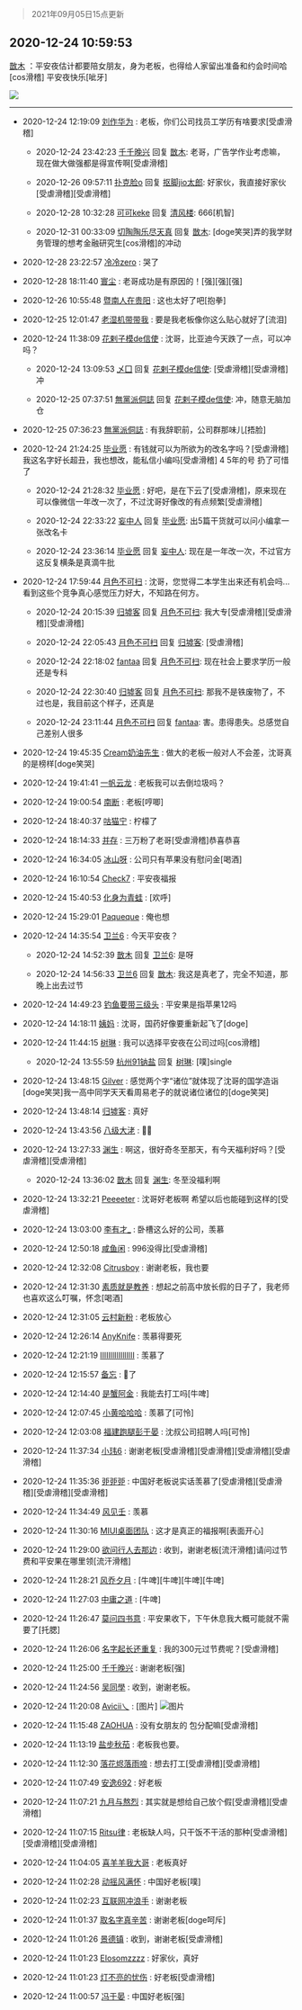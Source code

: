 > 2021年09月05日15点更新
<link rel="stylesheet" href="https://cdn.jsdelivr.net/gh/taotie6/sampleJSON@main/css/photo_show.css">


 ## 2020-12-24 10:59:53 

 [㪚木](https://www.coolapk.com/feed/23748798?shareKey=MTQ0MWFjZjYxYTQ4NjEzMTc3YTY~) ：平安夜估计都要陪女朋友，身为老板，也得给人家留出准备和约会时间哈[cos滑稽]
平安夜快乐[呲牙] 

<div class="album">
<img class="img-item" src="https://image.coolapk.com/feed/2020/1224/10/1081091_0e01329b_8792_2955@906x2920.jpeg" />
</div>

 ------- 

- 2020-12-24 12:19:09 [刘作华为](uid=1881533) : 老板，你们公司找员工学历有啥要求[受虐滑稽] 

    - 2020-12-24 23:42:23 [千千晚兴](uid=2447077) 回复 [㪚木](uid=1081091): 老哥，广告学作业考虑嘛，现在做大做强都是得宣传啊[受虐滑稽] 

    - 2020-12-26 09:57:11 [扑克脸o](uid=688494) 回复 [抠脚jio太郎](uid=3743725): 好家伙，我直接好家伙[受虐滑稽][受虐滑稽] 

    - 2020-12-28 10:32:28 [可可keke](uid=2190423) 回复 [清风楼](uid=865339): 666[机智] 

    - 2020-12-31 00:33:09 [切陶陶乐尽天真](uid=737950) 回复 [㪚木](uid=1081091): [doge笑哭]弄的我学财务管理的想考金融研究生[cos滑稽]的冲动 

- 2020-12-28 23:22:57 [冷冷zero](uid=1161800) : 哭了 

- 2020-12-28 18:11:40 [寰尘](uid=2189819) : 老哥成功是有原因的！[强][强][强] 

- 2020-12-26 10:55:48 [暨南人在贵阳](uid=2427652) : 这也太好了吧[抱拳] 

- 2020-12-25 12:01:47 [老湿机带带我](uid=827973) : 要是我老板像你这么贴心就好了[流泪] 

- 2020-12-24 11:38:09 [花剌子模de信使](uid=2917993) : 沈哥，比亚迪今天跌了一点，可以冲吗？ 

    - 2020-12-24 13:09:53 [乄囗](uid=759206) 回复 [花剌子模de信使](uid=2917993): [受虐滑稽][受虐滑稽]冲 

    - 2020-12-25 07:37:51 [無黨派侗誌](uid=963651) 回复 [花剌子模de信使](uid=2917993): 冲，随意无脑加仓 

- 2020-12-25 07:36:23 [無黨派侗誌](uid=963651) : 有我辞职前，公司群那味儿[捂脸] 

- 2020-12-24 21:24:25 [毕业愿](uid=474353) : 有钱就可以为所欲为的改名字吗？[受虐滑稽]我这名字好长超丑，我也想改，能私信小编吗[受虐滑稽] 4 5年的号 扔了可惜了 

    - 2020-12-24 21:28:32 [毕业愿](uid=474353) : 好吧，是在下云了[受虐滑稽]，原来现在可以像微信一年改一次了，不过沈哥好像改的有点频繁[受虐滑稽] 

    - 2020-12-24 22:33:22 [妄中人](uid=1551190) 回复 [毕业愿](uid=474353): 出5篇干货就可以问小编拿一张改名卡 

    - 2020-12-24 23:36:14 [毕业愿](uid=474353) 回复 [妄中人](uid=1551190): 现在是一年改一次，不过官方这反复横条是真滴牛批 

- 2020-12-24 17:59:44 [月色不可扫](uid=3639201) : 沈哥，您觉得二本学生出来还有机会吗...看到这些个竞争真心感觉压力好大，不知路在何方。 

    - 2020-12-24 20:15:39 [归墟客](uid=3287587) 回复 [月色不可扫](uid=3639201): 我大专[受虐滑稽][受虐滑稽][受虐滑稽] 

    - 2020-12-24 22:05:43 [月色不可扫](uid=3639201) 回复 [归墟客](uid=3287587): [受虐滑稽] 

    - 2020-12-24 22:18:02 [fantaa](uid=1636606) 回复 [月色不可扫](uid=3639201): 现在社会上要求学历一般还是专科 

    - 2020-12-24 22:30:40 [归墟客](uid=3287587) 回复 [月色不可扫](uid=3639201): 那我不是铁废物了，不过也是，我目前这个样子，还真是 

    - 2020-12-24 23:11:44 [月色不可扫](uid=3639201) 回复 [fantaa](uid=1636606): 害。患得患失。总感觉自己差别人很多 

- 2020-12-24 19:45:35 [Cream奶油先生](uid=1571832) : 做大的老板一般对人不会差，沈哥真的是榜样[doge笑哭] 

- 2020-12-24 19:41:41 [一帆云龙](uid=659185) : 老板我可以去倒垃圾吗？ 

- 2020-12-24 19:00:54 [南断](uid=1225983) : 老板[哼唧] 

- 2020-12-24 18:40:37 [咕猫宁](uid=2124571) : 柠檬了 

- 2020-12-24 18:14:33 [并存](uid=1248138) : 三万粉了老哥[受虐滑稽]恭喜恭喜 

- 2020-12-24 16:34:05 [冰山呀](uid=1245744) : 公司只有苹果没有慰问金[喝酒] 

- 2020-12-24 16:10:54 [Check7](uid=2474522) : 平安夜福报 

- 2020-12-24 15:40:53 [化身为青蛙](uid=1209189) : [欢呼] 

- 2020-12-24 15:29:01 [Paqueque](uid=685582) : 俺也想 

- 2020-12-24 14:35:54 [卫兰6](uid=1286107) : 今天平安夜？ 

    - 2020-12-24 14:52:39 [㪚木](uid=1081091) 回复 [卫兰6](uid=1286107): 是呀 

    - 2020-12-24 14:56:33 [卫兰6](uid=1286107) 回复 [㪚木](uid=1081091): 我这是真老了，完全不知道，那晚上出去过节 

- 2020-12-24 14:49:23 [钓鱼要带三级头](uid=2964216) : 平安果是指苹果12吗 

- 2020-12-24 14:18:11 [姨妈](uid=1604292) : 沈哥，国药好像要重新起飞了[doge] 

- 2020-12-24 11:44:15 [树琳](uid=1807052) : 我可以选择平安夜在公司过吗[cos滑稽] 

    - 2020-12-24 13:55:59 [杭州91钠盐](uid=3259505) 回复 [树琳](uid=1807052): [噗]single 

- 2020-12-24 13:48:15 [Gilver](uid=683603) : 感觉两个字“诸位”就体现了沈哥的国学造诣[doge笑哭]我一高中同学天天看周易老子的就说诸位诸位的[doge笑哭] 

- 2020-12-24 13:48:14 [归墟客](uid=3287587) : 真好 

- 2020-12-24 13:43:56 [八级大㳣](uid=1167117) : 🍋🍋 

- 2020-12-24 13:27:33 [渊生](uid=1391253) : 啊这，很好奇冬至那天，有今天福利好吗？[受虐滑稽][受虐滑稽] 

    - 2020-12-24 13:36:02 [㪚木](uid=1081091) 回复 [渊生](uid=1391253): 冬至没福利啊 

- 2020-12-24 13:32:21 [Peeeeter](uid=3331505) : 沈哥好老板啊
希望以后也能碰到这样的[受虐滑稽] 

- 2020-12-24 13:03:00 [李有才_](uid=591544) : 卧槽这么好的公司，羡慕 

- 2020-12-24 12:50:18 [咸鱼闲](uid=3783511) : 996没得比[受虐滑稽] 

- 2020-12-24 12:32:08 [Citrusboy](uid=669249) : 谢谢老板，我也要 

- 2020-12-24 12:31:30 [素质就是教养](uid=2192928) : 想起之前高中放长假的日子了，我老师也喜欢这么叮嘱，怀念[喝酒] 

- 2020-12-24 12:31:05 [云村新粉](uid=809098) : 老板放心 

- 2020-12-24 12:26:14 [AnyKnife](uid=1014032) : 羡慕得要死 

- 2020-12-24 12:21:19 [IIlIIllIlIIllIlII](uid=1286315) : 羡慕了 

- 2020-12-24 12:15:57 [备忘](uid=1871357) : 🍋了 

- 2020-12-24 12:14:40 [是蟹阿金](uid=2714159) : 我能去打工吗[牛啤] 

- 2020-12-24 12:07:45 [小黄哈哈哈](uid=2009157) : 羡慕了[可怜] 

- 2020-12-24 12:03:08 [福建跑腿彭于晏](uid=2698855) : 沈叔公司招聘人吗[可怜] 

- 2020-12-24 11:37:34 [小玮6](uid=2732807) : 谢谢老板[受虐滑稽][受虐滑稽][受虐滑稽][受虐滑稽] 

- 2020-12-24 11:35:36 [戼戼戼](uid=4044548) : 中国好老板说实话羡慕了[受虐滑稽][受虐滑稽][受虐滑稽][受虐滑稽] 

- 2020-12-24 11:34:49 [风见壬](uid=1512297) : 羡慕 

- 2020-12-24 11:30:16 [MIUI桌面团队](uid=4168613) : 这才是真正的福报啊[表面开心] 

- 2020-12-24 11:29:00 [欲问行人去那边](uid=826969) : 收到，谢谢老板[流汗滑稽]请问过节费和平安果在哪里领[流汗滑稽] 

- 2020-12-24 11:28:21 [风乔夕月](uid=2725527) : [牛啤][牛啤][牛啤][牛啤] 

- 2020-12-24 11:27:03 [中庸之道](uid=2894334) : [牛啤] 

- 2020-12-24 11:26:47 [莫问四书意](uid=948776) : 平安果收下，下午休息我大概可能就不需要了[托腮] 

- 2020-12-24 11:26:06 [名字起长还重复](uid=485854) : 我的300元过节费呢？[受虐滑稽] 

- 2020-12-24 11:25:00 [千千晚兴](uid=2447077) : 谢谢老板[强] 

- 2020-12-24 11:24:56 [吴同學](uid=1320218) : 收到，谢谢老板。 

- 2020-12-24 11:20:08 [Avicii乀](uid=2068349) : [图片] ![图片](https://image.coolapk.com/feed/2020/1224/11/2068349_47fffaa2_0006_8276@741x650.jpeg)

- 2020-12-24 11:15:48 [ZAOHUA](uid=1930793) : 没有女朋友的 包分配嘛[受虐滑稽] 

- 2020-12-24 11:13:19 [盐步秋茄](uid=1003634) : 老板我也要。 

- 2020-12-24 11:12:30 [落花烬落雨啼](uid=1966083) : 想去打工[受虐滑稽][受虐滑稽] 

- 2020-12-24 11:07:49 [安逸692](uid=1171740) : 好老板 

- 2020-12-24 11:07:21 [九月与熬烈](uid=1464806) : 其实就是想给自己放个假[受虐滑稽][受虐滑稽] 

- 2020-12-24 11:07:15 [Ritsu律](uid=2384395) : 老板缺人吗，只干饭不干活的那种[受虐滑稽][受虐滑稽][受虐滑稽] 

- 2020-12-24 11:04:05 [喜羊羊我大哥](uid=1474279) : 老板真好 

- 2020-12-24 11:02:28 [动摇风满怀](uid=2908614) : 中国好老板[噗] 

- 2020-12-24 11:02:23 [互联网冲浪手](uid=1202164) : 谢谢老板 

- 2020-12-24 11:01:37 [取名字真辛苦](uid=1903876) : 谢谢老板[doge呵斥] 

- 2020-12-24 11:01:26 [景德镇](uid=1948720) : 收到，谢谢老板[受虐滑稽] 

- 2020-12-24 11:01:23 [EIosomzzzz](uid=2069390) : 好家伙，真好 

- 2020-12-24 11:01:23 [灯不亮的忧伤](uid=2715037) : 好老板[受虐滑稽] 

- 2020-12-24 11:00:57 [冯于晏](uid=2980763) : 中国好老板[强] 

